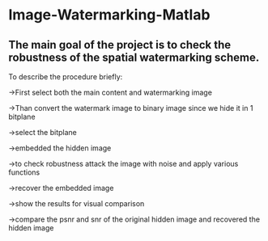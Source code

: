# Image-Watermarking-Matlab
## The main goal of the project is to check the robustness of the spatial watermarking scheme.

To describe the procedure briefly:

->First select both the main content and watermarking image

->Than convert the watermark image to binary image since we hide it in 1 bitplane

->select the bitplane

->embedded the hidden image

->to check robustness attack the image with noise and apply various functions

->recover the embedded image

->show the results for visual comparison

->compare the psnr and snr of the original hidden image and recovered the hidden image
